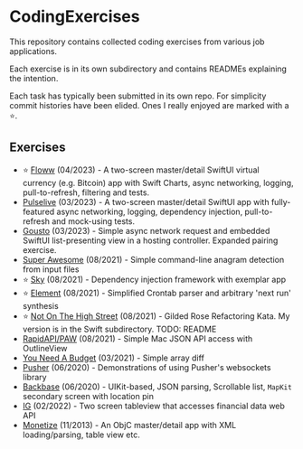 # CodingExercises

This repository contains collected coding exercises from various job applications.

Each exercise is in its own subdirectory and contains READMEs explaining the intention.

Each task has typically been submitted in its own repo.  For simplicity commit histories have been elided.  Ones I really enjoyed are marked with a ⭐️.

## Exercises

- ⭐️ [Floww](Floww,%20April%202023/README.md) (04/2023) - A two-screen master/detail SwiftUI virtual currency (e.g. Bitcoin) app with Swift Charts, async networking, logging, pull-to-refresh, filtering and tests.
- [Pulselive](Pulselive,%20March%202023/README.md) (03/2023) - A two-screen master/detail SwiftUI app with fully-featured async networking, logging, dependency injection, pull-to-refresh and mock-using tests.
- [Gousto](Gousto,%20March%202023/README.md) (03/2023) - Simple async network request and embedded SwiftUI list-presenting view in a hosting controller. Expanded pairing exercise.
- [Super Awesome](Super%20Awesome%2C%20August%202021/README.md) (08/2021) - Simple command-line anagram detection from input files
- ⭐️ [Sky](Sky,%20August%202021/README.md) (08/2021) - Dependency injection framework with exemplar app
- ⭐️ [Element](Element,%20August%202021) (08/2021) - Simplified Crontab parser and arbitrary 'next run' synthesis
- ⭐️ [Not On The High Street](Not%20On%20The%20High%20Street%2C%20August%202021/swift/Sources/GildedRose/GildedRose.swift) (08/2021) - Gilded Rose Refactoring Kata.  My version is in the Swift subdirectory.  TODO: README
- [RapidAPI/PAW](RapidAPI,%20August%202021/README.md) (08/2021) - Simple Mac JSON API access with OutlineView
- [You Need A Budget](You%20Need%20A%20Budget,%20March%202021/README.md) (03/2021) - Simple array diff
- [Pusher](Pusher,%20June%202020/README.md) (06/2020) - Demonstrations of using Pusher's websockets library
- [Backbase](Backbase,%20July%202020/Instructions%20for%20the%20test.md) (06/2020) - UIKit-based, JSON parsing, Scrollable list, `MapKit` secondary screen with location pin
- [IG](IG,%20February%202022/README_submission.md) (02/2022) - Two screen tableview that accesses financial data web API
- [Monetize](Monetize,%20November%202013/README_monetise.txt) (11/2013) - An ObjC master/detail app with XML loading/parsing, table view etc.
